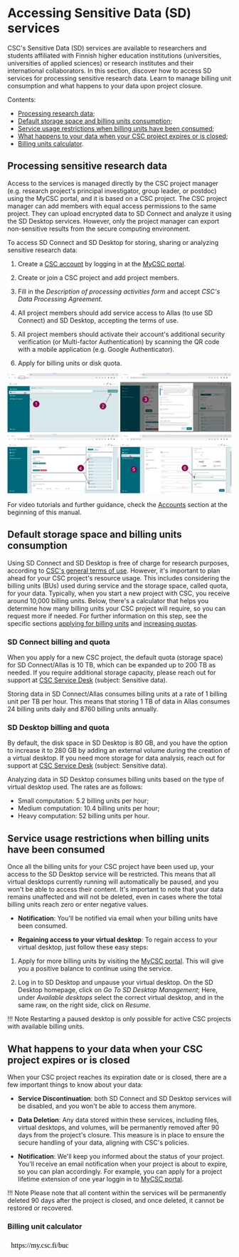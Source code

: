 # Accessing Sensitive Data (SD) services 
  
CSC's Sensitive Data (SD) services are available to researchers and students affiliated with Finnish higher education institutions (universities, universities of applied sciences) or research institutes and their international collaborators. In this section, discover how to access SD services for processing sensitive research data. Learn to manage billing unit consumption and what happens to your data upon project closure.

Contents:

 * [Processing research data](./sd-access.md#processing-sensitive-research-data);
 * [Default storage space and billing units consumption](./sd-access.md#default-storage-space-and-billing-units-consumption);
 * [Service usage restrictions when billing units have been consumed](./sd-access.md#service-usage-restrictions-when-billing-units-have-been-consumed);
 * [What happens to your data when your CSC project expires or is closed](./sd-access.md#what-happens-to-your-data-when-your-csc-project-expires-or-is-closed);
 * [Billing units calculator](./sd-access.md#default-storage-space-and-billing-units-consumption).


## Processing sensitive research data

Access to the services is managed directly by the CSC project manager (e.g. research project's principal investigator, group leader, or postdoc) using the MyCSC portal, and it is based on a CSC project. The CSC project manager can add members with equal access permissions to the same project. They can upload encrypted data to SD Connect and analyze it using the SD Desktop services. However, only the project manager can export non-sensitive results from the secure computing environment. 

To access SD Connect and SD Desktop for storing, sharing or analyzing sensitive research data:

1. Create a [CSC account](../../accounts/how-to-create-new-user-account.md) by logging in at the [MyCSC portal](https://my.csc.fi).

2. Create or join a CSC project and add project members.

3. Fill in the _Description of processing activities form_ and accept _CSC's Data Processing Agreement_.  

4. All project members should add service access to Allas (to use SD Connect) and SD Desktop, accepting the terms of use. 

5. All project members should activate their account's additional security verification (or Multi-factor Authentication) by scanning the QR code with a mobile application (e.g. Google Authenticator).

6. Apply for billing units or disk quota.

[![Project](images/connect/reasearchdata.png)](images/connect/reasearchdata.png)

For video tutorials and further guidance, check the [Accounts](../../accounts/index.md) section at the beginning of this manual.



  
## Default storage space and billing units consumption

Using SD Connect and SD Desktop is free of charge for research purposes, according to [CSC's general terms of use](https://research.csc.fi/free-of-charge-use-cases). However, it's important to plan ahead for your CSC project's resource usage. 
This includes considering the billing units (BUs) used during service and the storage space, called quota, for your data.  Typically, when you start a new project with CSC, you receive around 10,000 billing units. Below, there's a calculator that helps you determine how many billing units your CSC project will require, so you can request more if needed. For further information on this step, see the specific sections [applying for billing units](../../accounts/how-to-apply-for-billing-units.md) and [increasing quotas](../../accounts/how-to-increase-disk-quotas.md).

### SD Connect billing and quota

When you apply for a new CSC project, the default quota (storage space) for SD Connect/Allas is 10 TB, which can be expanded up to 200 TB as needed. If you require additional storage capacity, please reach out for support at [CSC Service Desk](../../support/contact.md) (subject: Sensitive data).

Storing data in SD Connect/Allas consumes billing units at a rate of 1 billing unit per TB per hour. This means that storing 1 TB of data in Allas consumes 24 billing units daily and 8760 billing units annually.

### SD Desktop billing and quota

By default, the disk space in SD Desktop is 80 GB, and you have the option to increase it to 280 GB by adding an external volume during the creation of a virtual desktop. If you need more storage for data analysis, reach out for support at [CSC Service Desk](../../support/contact.md) (subject: Sensitive data).

Analyzing data in SD Desktop consumes billing units based on the type of virtual desktop used. The rates are as follows:

* Small computation: 5.2 billing units per hour;
* Medium computation: 10.4 billing units per hour;
* Heavy computation: 52 billing units per hour.



## Service usage restrictions when billing units have been consumed

Once all the billing units for your CSC project have been used up, your access to the SD Desktop service will be restricted. This means that all virtual desktops currently running will automatically be paused, and you won't be able to access their content. It's important to note that your data remains unaffected and will not be deleted, even in cases where the total billing units reach zero or enter negative values.

* **Notification**: You'll be notified via email when your billing units have been consumed.
  
* **Regaining access to your virtual desktop**: To regain access to your virtual desktop, just follow these easy steps:

1. Apply for more billing units by visiting the [MyCSC portal](https://my.csc.fi). This will give you a positive balance to continue using the service.

2. Log in to SD Desktop and unpause your virtual desktop. On the SD Desktop homepage, click on _Go To SD Desktop Management_; Here, under _Available desktops_  select the correct virtual desktop, and in the same raw, on the right side, click on _Resume_.

!!! Note
    Restarting a paused desktop is only possible for active CSC projects with available billing units. 




## What happens to your data when your CSC project expires or is closed

When your CSC project reaches its expiration date or is closed, there are a few important things to know about your data:

* **Service Discontinuation**: both SD Connect and SD Desktop services will be disabled, and you won't be able to access them anymore.

* **Data Deletion**: Any data stored within these services, including files, virtual desktops, and volumes, will be permanently removed after 90 days from the project's closure. This measure is in place to ensure the secure handling of your data, aligning with CSC's policies.

* **Notification**: We'll keep you informed about the status of your project. You'll receive an email notification when your project is about to expire, so you can plan accordingly. For example, you can apply for a project lifetime extension of one year loggin in to [MyCSC portal](https://my.csc.fi).

!!! Note
    Please note that all content within the services will be permanently deleted 90 days after the project is closed, and once deleted, it cannot be restored or recovered.


### Billing unit calculator

<iframe title="Billing unit calculator" srcdoc="https://my.csc.fi/buc" style="width: 100%; height: 1300px; border: 0"></iframe>


